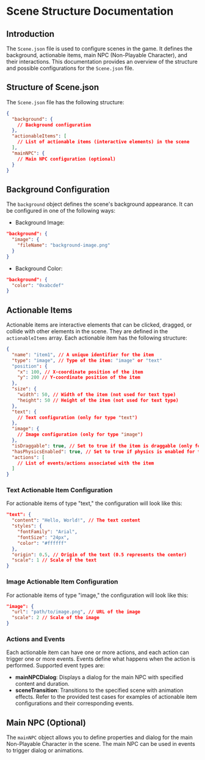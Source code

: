 # Scene Structure Documentation

## Introduction

The `Scene.json` file is used to configure scenes in the game. It defines the background, actionable items, main NPC (Non-Playable Character), and their interactions. This documentation provides an overview of the structure and possible configurations for the `Scene.json` file.

## Structure of Scene.json

The `Scene.json` file has the following structure:

```json
{
  "background": {
    // Background configuration
  },
  "actionableItems": [
    // List of actionable items (interactive elements) in the scene
  ],
  "mainNPC": {
    // Main NPC configuration (optional)
  }
}
```

## Background Configuration

The `background` object defines the scene's background appearance. It can be configured in one of the following ways:

* Background Image:

```json
"background": {
  "image": {
    "fileName": "background-image.png"
  }
}
````

* Background Color:

```json
"background": {
  "color": "0xabcdef"
}
```

## Actionable Items

Actionable items are interactive elements that can be clicked, dragged, or collide with other elements in the scene. They are defined in the `actionableItems` array. Each actionable item has the following structure:

```json
{
  "name": "item1", // A unique identifier for the item
  "type": "image", // Type of the item: "image" or "text"
  "position": {
    "x": 100, // X-coordinate position of the item
    "y": 200 // Y-coordinate position of the item
  },
  "size": {
    "width": 50, // Width of the item (not used for text type)
    "height": 50 // Height of the item (not used for text type)
  },
  "text": {
    // Text configuration (only for type "text")
  },
  "image": {
    // Image configuration (only for type "image")
  },
  "isDraggable": true, // Set to true if the item is draggable (only for type "image")
  "hasPhysicsEnabled": true, // Set to true if physics is enabled for the item (only for type "image")
  "actions": [
    // List of events/actions associated with the item
  ]
}
```

### Text Actionable Item Configuration

For actionable items of type "text," the configuration will look like this:

```json
"text": {
  "content": "Hello, World!", // The text content
  "styles": {
    "fontFamily": "Arial",
    "fontSize": "24px",
    "color": "#ffffff"
  },
  "origin": 0.5, // Origin of the text (0.5 represents the center)
  "scale": 1 // Scale of the text
}
```

### Image Actionable Item Configuration

For actionable items of type "image," the configuration will look like this:

```json
"image": {
  "url": "path/to/image.png", // URL of the image
  "scale": 2 // Scale of the image
}
```

### Actions and Events
Each actionable item can have one or more actions, and each action can trigger one or more events. Events define what happens when the action is performed. Supported event types are:

* **mainNPCDialog**: Displays a dialog for the main NPC with specified content and duration.
* **sceneTransition**: Transitions to the specified scene with animation effects.
Refer to the provided test cases for examples of actionable item configurations and their corresponding events.

## Main NPC (Optional)

The `mainNPC` object allows you to define properties and dialog for the main Non-Playable Character in the scene. The main NPC can be used in events to trigger dialog or animations.

